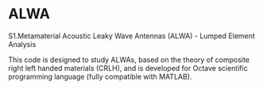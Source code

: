 # ALWA
S1.Metamaterial Acoustic Leaky Wave Antennas (ALWA) - Lumped Element Analysis

This code is designed to study ALWAs, based on the theory of composite right left handed materials (CRLH), and is developed for Octave scientific programming language (fully compatible with MATLAB).
